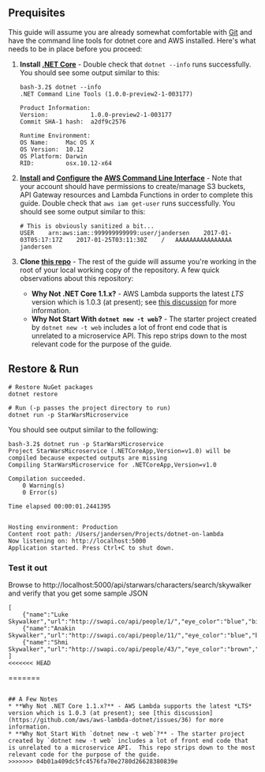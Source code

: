 ## Prequisites
This guide will assume you are already somewhat comfortable with [Git](https://git-scm.com/) and have the command line tools for dotnet core and AWS installed. Here's what needs to be in place before you proceed:

1. **Install [.NET Core](https://www.microsoft.com/net/core)** - Double check that `dotnet --info` runs successfully.  You should see some output similar to this:

    ```
    bash-3.2$ dotnet --info
    .NET Command Line Tools (1.0.0-preview2-1-003177)

    Product Information:
    Version:            1.0.0-preview2-1-003177
    Commit SHA-1 hash:  a2df9c2576

    Runtime Environment:
    OS Name:     Mac OS X
    OS Version:  10.12
    OS Platform: Darwin
    RID:         osx.10.12-x64
    ```
2. **[Install](http://docs.aws.amazon.com/cli/latest/userguide/installing.html) and [Configure](http://docs.aws.amazon.com/cli/latest/userguide/cli-chap-getting-started.html) the [AWS Command Line Interface](https://aws.amazon.com/cli/)** -  Note that your account should have permissions to create/manage S3 buckets, API Gateway resources and Lambda Functions in order to complete this guide.  Double check that `aws iam get-user` runs successfully.  You should see some output similar to this:

    ```
    # This is obviously sanitized a bit...
    USER	arn:aws:iam::999999999999:user/jandersen	2017-01-03T05:17:17Z	2017-01-25T03:11:30Z	/	AAAAAAAAAAAAAAAA	jandersen
    ```

3. **Clone [this repo](https://github.com/jamesandersen/dotnet-on-lambda)** - The rest of the guide will assume you're working in the root of your local working copy of the repository.  A few quick observations about this repository:
    * **Why Not .NET Core 1.1.x?** - AWS Lambda supports the latest *LTS* version which is 1.0.3 (at present); see [this discussion](https://github.com/aws/aws-lambda-dotnet/issues/36) for more information.
    * **Why Not Start With `dotnet new -t web`?** - The starter project created by `dotnet new -t web` includes a lot of front end code that is unrelated to a microservice API.  This repo strips down to the most relevant code for the purpose of the guide.

## Restore & Run

```
# Restore NuGet packages
dotnet restore

# Run (-p passes the project directory to run)
dotnet run -p StarWarsMicroservice
```

You should see output similar to the following:
```
bash-3.2$ dotnet run -p StarWarsMicroservice
Project StarWarsMicroservice (.NETCoreApp,Version=v1.0) will be compiled because expected outputs are missing
Compiling StarWarsMicroservice for .NETCoreApp,Version=v1.0

Compilation succeeded.
    0 Warning(s)
    0 Error(s)

Time elapsed 00:00:01.2441395
 

Hosting environment: Production
Content root path: /Users/jandersen/Projects/dotnet-on-lambda
Now listening on: http://localhost:5000
Application started. Press Ctrl+C to shut down.
```

### Test it out
Browse to http://localhost:5000/api/starwars/characters/search/skywalker and verify that you get some sample JSON
```
[
    {"name":"Luke Skywalker","url":"http://swapi.co/api/people/1/","eye_color":"blue","birth_year":"19BBY"},
    {"name":"Anakin Skywalker","url":"http://swapi.co/api/people/11/","eye_color":"blue","birth_year":"41.9BBY"},
    {"name":"Shmi Skywalker","url":"http://swapi.co/api/people/43/","eye_color":"brown","birth_year":"72BBY"}
]
<<<<<<< HEAD
```
=======
```

## A Few Notes
* **Why Not .NET Core 1.1.x?** - AWS Lambda supports the latest *LTS* version which is 1.0.3 (at present); see [this discussion](https://github.com/aws/aws-lambda-dotnet/issues/36) for more information.
* **Why Not Start With `dotnet new -t web`?** - The starter project created by `dotnet new -t web` includes a lot of front end code that is unrelated to a microservice API.  This repo strips down to the most relevant code for the purpose of the guide.
>>>>>>> 04b01a409dc5fc4576fa70e2780d26628380839e
